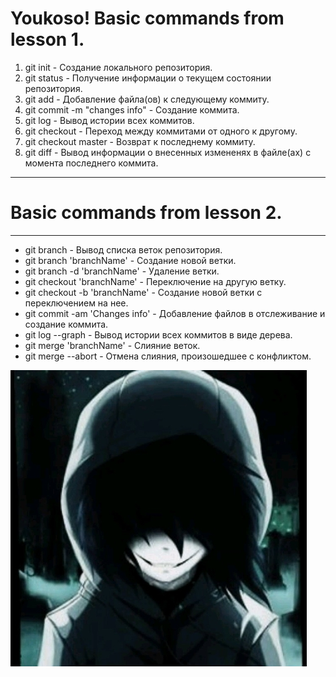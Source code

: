 # Youkoso! Basic commands from lesson 1.
1. git init - Создание локального репозитория.
2. git status - Получение информации о текущем состоянии репозитория.
3. git add - Добавление файла(ов) к следующему коммиту.
4. git commit -m "changes info" - Создание коммита.
5. git log - Вывод истории всех коммитов.
6. git checkout - Переход между коммитами от одного к другому.
7. git checkout master - Возврат к последнему коммиту.
8. git diff - Вывод информации о внесенных измененях в файле(ах) с момента последнего коммита.
***
# Basic commands from lesson 2.
***
* git branch - Вывод списка веток репозитория.
* git branch 'branchName' - Создание новой ветки.
* git branch -d 'branchName' - Удаление ветки.
* git checkout 'branchName' - Переключение на другую ветку.
* git checkout -b 'branchName' - Создание новой ветки с переключением на нее.
* git commit -am 'Changes info' - Добавление файлов в отслеживание и создание коммита.
* git log --graph - Вывод истории всех коммитов в виде дерева.
* git merge 'branchName' - Слияние веток.
* git merge --abort - Отмена слияния, произошедшее с конфликтом.   

![picture](img.jpg) 